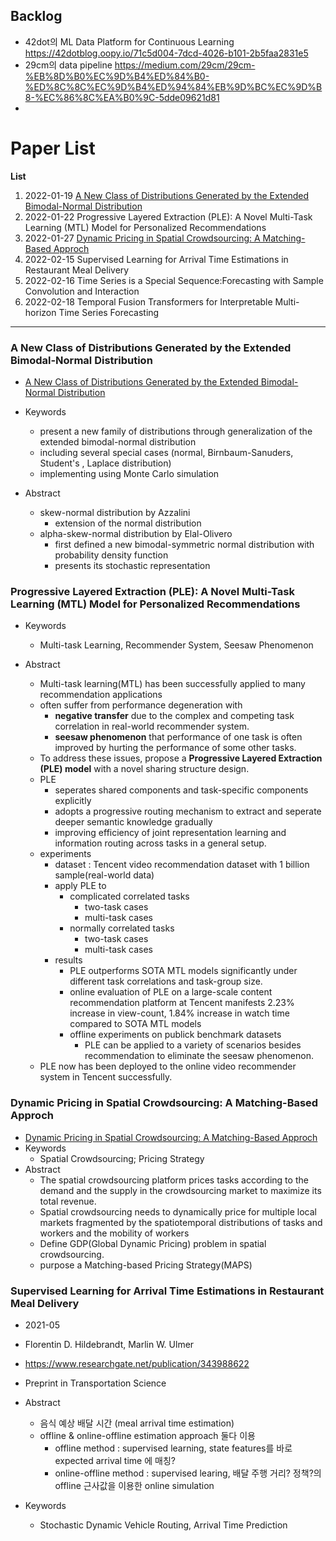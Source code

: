 

##  Backlog
- 42dot의 ML Data Platform for Continuous Learning https://42dotblog.oopy.io/71c5d004-7dcd-4026-b101-2b5faa2831e5
- 29cm의 data pipeline https://medium.com/29cm/29cm-%EB%8D%B0%EC%9D%B4%ED%84%B0-%ED%8C%8C%EC%9D%B4%ED%94%84%EB%9D%BC%EC%9D%B8-%EC%86%8C%EA%B0%9C-5dde09621d81
- 



# Paper List  

**List**
1. 2022-01-19 [A New Class of Distributions Generated by the Extended Bimodal-Normal Distribution](https://pdfs.semanticscholar.org/0252/623897721cba409bc18eecf2cbf9c3d1f1ad.pdf?_ga=2.112353732.1767765167.1642532020-629643051.1642407712)
2. 2022-01-22 Progressive Layered Extraction (PLE): A Novel Multi-Task Learning (MTL) Model for Personalized Recommendations
3. 2022-01-27 [Dynamic Pricing in Spatial Crowdsourcing: A Matching-Based Approch](https://zhouzimu.github.io/paper/sigmod18-tong.pdf)
4. 2022-02-15 Supervised Learning for Arrival Time Estimations in Restaurant Meal Delivery
5. 2022-02-16 Time Series is a Special Sequence:Forecasting with Sample Convolution and Interaction
6. 2022-02-18 Temporal Fusion Transformers for Interpretable Multi-horizon Time Series Forecasting
  
  
  
---
  
  
### A New Class of Distributions Generated by the Extended Bimodal-Normal Distribution
- [A New Class of Distributions Generated by the Extended Bimodal-Normal Distribution](https://pdfs.semanticscholar.org/0252/623897721cba409bc18eecf2cbf9c3d1f1ad.pdf?_ga=2.112353732.1767765167.1642532020-629643051.1642407712)

- Keywords
    - present a new family of distributions through generalization of the extended bimodal-normal distribution
    - including several special cases (normal, Birnbaum-Sanuders, Student's , Laplace distribution)
    - implementing using Monte Carlo simulation 
- Abstract
    - skew-normal distribution by Azzalini
        -  extension of the normal distribution 
    - alpha-skew-normal distribution by Elal-Olivero
        - first defined a new bimodal-symmetric normal distribution with probability density function
        - presents its stochastic representation 


### Progressive Layered Extraction (PLE): A Novel Multi-Task Learning (MTL) Model for Personalized Recommendations
   
- Keywords
    - Multi-task Learning, Recommender System, Seesaw Phenomenon

- Abstract
    - Multi-task learning(MTL) has been successfully applied to many recommendation applications
    - often suffer from performance degeneration with
        - **negative transfer** due to the complex and  competing task correlation in real-world recommender system.
        - **seesaw phenomenon** that performance of one task is often improved by hurting the performance of some other tasks.
    - To address these issues, propose a **Progressive Layered Extraction (PLE) model** with a novel sharing structure design.
    - PLE
        - seperates shared components and task-specific components explicitly
        - adopts a progressive routing mechanism to extract and seperate deeper semantic knowledge gradually
        - improving efficiency of joint representation learning and information routing across tasks in a general setup.
    - experiments
        - dataset : Tencent video recommendation dataset with 1 billion sample(real-world data)
        - apply PLE to
            - complicated correlated tasks
                - two-task cases
                - multi-task cases
            - normally correlated tasks
                - two-task cases
                - multi-task cases
        - results
            - PLE outperforms SOTA MTL models significantly under different task correlations and task-group size.
            - online evaluation of PLE on a large-scale content recommendation platform at Tencent manifests 2.23% increase in view-count, 1.84% increase in watch time compared to SOTA MTL models
            - offline experiments on publick benchmark datasets
                - PLE can be applied to a variety of scenarios besides recommendation to eliminate the seesaw phenomenon.
    - PLE now has been deployed to the online video recommender system in Tencent successfully.
  
  
### Dynamic Pricing in Spatial Crowdsourcing: A Matching-Based Approch

- [Dynamic Pricing in Spatial Crowdsourcing: A Matching-Based Approch](https://zhouzimu.github.io/paper/sigmod18-tong.pdf)
- Keywords 
    - Spatial Crowdsourcing; Pricing Strategy
- Abstract
    - The spatial crowdsourcing platform prices tasks according to the demand and the supply in the crowdsourcing market to maximize its total revenue.
    - Spatial crowdsourcing needs to dynamically price for multiple local markets fragmented by the spatiotemporal distributions of tasks and workers and the mobility of workers
    - Define GDP(Global Dynamic Pricing) problem in spatial crowdsourcing.
    - purpose a Matching-based Pricing Strategy(MAPS)
  

### Supervised Learning for Arrival Time Estimations in Restaurant Meal Delivery
   
- 2021-05 
- Florentin D. Hildebrandt, Marlin W. Ulmer
- https://www.researchgate.net/publication/343988622
- Preprint in Transportation Science 

- Abstract
    - 음식 예상 배달 시간 (meal arrival time estimation)
    - offline & online-offline estimation approach 둘다 이용
        - offline method : supervised learning, state features를 바로 expected arrival time 에 매칭?
        - online-offline method : supervised learing, 배달 주행 거리? 정책?의 offline 근사값을 이용한 online simulation 

- Keywords
    - Stochastic Dynamic Vehicle Routing, Arrival Time Prediction


